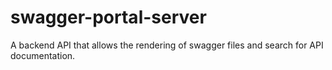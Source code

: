 # swagger-portal-server
A backend API that allows the rendering of swagger files and search for API documentation.
